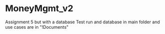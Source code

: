 # MoneyMgmt_v2
Assignment 5 but with a database
Test run and database in main folder and use cases are in "!Documents"
